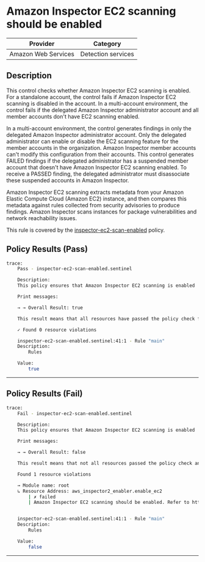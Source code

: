 # Amazon Inspector EC2 scanning should be enabled

| Provider            |         Category         |
| ------------------- | ------------------------ |
| Amazon Web Services |    Detection services    | 

## Description

This control checks whether Amazon Inspector EC2 scanning is enabled. For a standalone account, the control fails if Amazon Inspector EC2 scanning is disabled in the account. In a multi-account environment, the control fails if the delegated Amazon Inspector administrator account and all member accounts don't have EC2 scanning enabled.

In a multi-account environment, the control generates findings in only the delegated Amazon Inspector administrator account. Only the delegated administrator can enable or disable the EC2 scanning feature for the member accounts in the organization. Amazon Inspector member accounts can't modify this configuration from their accounts. This control generates FAILED findings if the delegated administrator has a suspended member account that doesn't have Amazon Inspector EC2 scanning enabled. To receive a PASSED finding, the delegated administrator must disassociate these suspended accounts in Amazon Inspector.

Amazon Inspector EC2 scanning extracts metadata from your Amazon Elastic Compute Cloud (Amazon EC2) instance, and then compares this metadata against rules collected from security advisories to produce findings. Amazon Inspector scans instances for package vulnerabilities and network reachability issues.

This rule is covered by the [inspector-ec2-scan-enabled](https://github.com/hashicorp/policy-library-FSBP-Policy-Set-for-AWS-Terraform/blob/main/policies/inspector/inspector-ec2-scan-enabled.sentinel) policy.

## Policy Results (Pass)
```bash
trace:
    Pass - inspector-ec2-scan-enabled.sentinel

    Description:
    This policy ensures that Amazon Inspector EC2 scanning is enabled

    Print messages:

    → → Overall Result: true

    This result means that all resources have passed the policy check for the policy inspector-ec2-scan-enabled.

    ✓ Found 0 resource violations

    inspector-ec2-scan-enabled.sentinel:41:1 - Rule "main"
    Description:
        Rules

    Value:
        true
```

---

## Policy Results (Fail)
```bash
trace:
    Fail - inspector-ec2-scan-enabled.sentinel

    Description:
    This policy ensures that Amazon Inspector EC2 scanning is enabled

    Print messages:

    → → Overall Result: false

    This result means that not all resources passed the policy check and the protected behavior is not allowed for the policy inspector-ec2-scan-enabled.

    Found 1 resource violations

    → Module name: root
    ↳ Resource Address: aws_inspector2_enabler.enable_ec2
        | ✗ failed
        | Amazon Inspector EC2 scanning should be enabled. Refer to https://docs.aws.amazon.com/securityhub/latest/userguide/inspector-controls.html#inspector-1 for more details.


    inspector-ec2-scan-enabled.sentinel:41:1 - Rule "main"
    Description:
        Rules

    Value:
        false
```

---